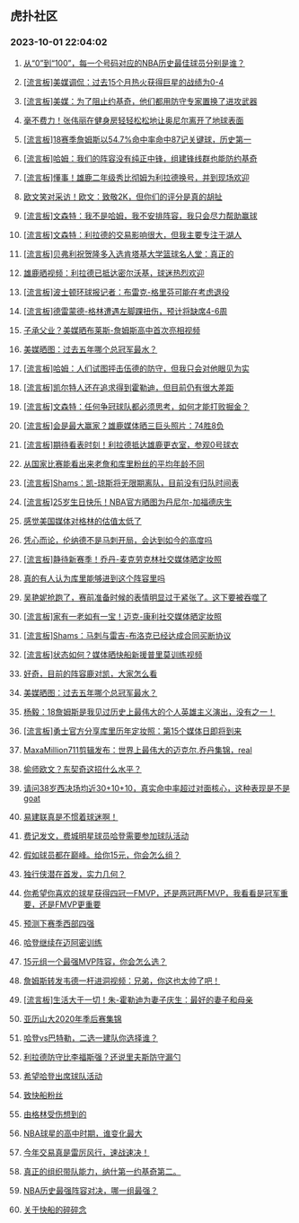 ## 虎扑社区 
### 2023-10-01 22:04:02

1. [从“0”到“100”，每一个号码对应的NBA历史最佳球员分别是谁？](https://bbs.hupu.com/62295962.html)

2. [[流言板]美媒调侃：过去15个月热火获得巨星的战绩为0-4](https://bbs.hupu.com/62293788.html)

3. [[流言板]美媒：为了阻止约基奇，他们都用防守专家置换了进攻武器](https://bbs.hupu.com/62294173.html)

4. [毫不费力！张伟丽在健身房轻轻松松地让奥尼尔离开了地球表面](https://bbs.hupu.com/62292922.html)

5. [[流言板]18赛季詹姆斯以54.7%命中率命中87记关键球，历史第一](https://bbs.hupu.com/62292328.html)

6. [[流言板]哈姆：我们的阵容没有纯正中锋，组建锋线群也能防约基奇](https://bbs.hupu.com/62293332.html)

7. [[流言板]懂事！雄鹿二年级秀比彻姆为利拉德换号，并到现场欢迎](https://bbs.hupu.com/62293667.html)

8. [欧文笑对采访！欧文：致敬2K，但你们的评分是真的胡扯](https://bbs.hupu.com/62293825.html)

9. [[流言板]文森特：我不是哈姆，我不安排阵容，我只会尽力帮助赢球](https://bbs.hupu.com/62293591.html)

10. [[流言板]文森特：利拉德的交易影响很大，但我主要专注于湖人](https://bbs.hupu.com/62294686.html)

11. [[流言板]贝弗利祝贺隆多入选肯塔基大学篮球名人堂：真正的](https://bbs.hupu.com/62293183.html)

12. [雄鹿晒视频：利拉德已抵达密尔沃基，球迷热烈欢迎](https://bbs.hupu.com/62291472.html)

13. [[流言板]波士顿环球报记者：布雷克-格里芬可能在考虑退役](https://bbs.hupu.com/62291617.html)

14. [[流言板]德雷蒙德-格林遭遇左脚踝扭伤，预计将缺席4-6周](https://bbs.hupu.com/62291145.html)

15. [子承父业？美媒晒布莱斯-詹姆斯高中首次亮相视频](https://bbs.hupu.com/62297812.html)

16. [美媒晒图：过去五年哪个总冠军最水？](https://bbs.hupu.com/62297468.html)

17. [[流言板]哈姆：人们试图抨击伍德的防守，但我只会对他眼见为实](https://bbs.hupu.com/62292033.html)

18. [[流言板]凯尔特人还在追求得到霍勒迪，但目前仍有很大差距](https://bbs.hupu.com/62291443.html)

19. [[流言板]文森特：任何争冠球队都必须思考，如何才能打败掘金？](https://bbs.hupu.com/62293503.html)

20. [[流言板]会是最大赢家？雄鹿媒体晒三巨头照片：74胜8负](https://bbs.hupu.com/62292217.html)

21. [[流言板]期待看表时刻！利拉德抵达雄鹿更衣室，参观0号球衣](https://bbs.hupu.com/62292076.html)

22. [从国家比赛能看出来老詹和库里粉丝的平均年龄不同](https://bbs.hupu.com/62297049.html)

23. [[流言板]Shams：凯-琼斯将无限期离队，目前没有归队时间表](https://bbs.hupu.com/62291215.html)

24. [[流言板]25岁生日快乐！NBA官方晒图为丹尼尔-加福德庆生](https://bbs.hupu.com/62298010.html)

25. [感觉美国媒体对格林的估值太低了](https://bbs.hupu.com/62297009.html)

26. [凭心而论，伦纳德不是马刺开局，会达到如今的高度吗](https://bbs.hupu.com/62297668.html)

27. [[流言板]静待新赛季！乔丹-麦克劳克林社交媒体晒定妆照](https://bbs.hupu.com/62298819.html)

28. [真的有人认为库里能够进到这个阵容里吗](https://bbs.hupu.com/62298039.html)

29. [吴艳妮抢跑了，赛前准备时候的表情明显过于紧张了。这下要被吞噬了](https://bbs.hupu.com/62298607.html)

30. [[流言板]家有一老如有一宝！迈克-康利社交媒体晒定妆照](https://bbs.hupu.com/62298459.html)

31. [[流言板]Shams：马刺与雷吉-布洛克已经达成合同买断协议](https://bbs.hupu.com/62291207.html)

32. [[流言板]状态如何？媒体晒快船新援普里莫训练视频](https://bbs.hupu.com/62295774.html)

33. [好奇，目前的阵容鹿对凯，大家怎么看](https://bbs.hupu.com/62297226.html)

34. [美媒晒图：过去五年哪个总冠军最水？](https://bbs.hupu.com/62297470.html)

35. [杨毅：18詹姆斯是我见过历史上最伟大的个人英雄主义演出，没有之一！](https://bbs.hupu.com/62297156.html)

36. [[流言板]勇士官方分享库里历年定妆照：第15个媒体日即将到来](https://bbs.hupu.com/62292958.html)

37. [MaxaMillion711剪辑发布：世界上最伟大的迈克尔.乔丹集锦，real](https://bbs.hupu.com/62297097.html)

38. [偷师欧文？东契奇这招什么水平？](https://bbs.hupu.com/62298321.html)

39. [请问38岁西决场均近30+10+10，真实命中率超过对面核心，这种表现是不是goat](https://bbs.hupu.com/62297946.html)

40. [易建联真是不惯着球迷啊！](https://bbs.hupu.com/62298304.html)

41. [费记发文，费城明星球员哈登需要参加球队活动](https://bbs.hupu.com/62298078.html)

42. [假如球员都在巅峰。给你15元，你会怎么组？](https://bbs.hupu.com/62297479.html)

43. [独行侠潜在首发，实力几何？](https://bbs.hupu.com/62297437.html)

44. [你希望你喜欢的球星获得四冠一FMVP，还是两冠两FMVP，我看看是冠军重要，还是FMVP更重要](https://bbs.hupu.com/62297505.html)

45. [预测下赛季西部四强](https://bbs.hupu.com/62298006.html)

46. [哈登继续在迈阿密训练](https://bbs.hupu.com/62297891.html)

47. [15元组一个最强MVP阵容，你会怎么选？](https://bbs.hupu.com/62297520.html)

48. [詹姆斯转发韦德一杆进洞视频：兄弟，你这也太帅了吧！](https://bbs.hupu.com/62291447.html)

49. [[流言板]生活大于一切！朱-霍勒迪为妻子庆生：最好的妻子和母亲](https://bbs.hupu.com/62295812.html)

50. [亚历山大2020年季后赛集锦](https://bbs.hupu.com/62297062.html)

51. [哈登vs巴特勒，二选一建队你选择谁？](https://bbs.hupu.com/62297666.html)

52. [利拉德防守比李福斯强？还说里夫斯防守漏勺](https://bbs.hupu.com/62297080.html)

53. [希望哈登出席球队活动](https://bbs.hupu.com/62297872.html)

54. [致快船粉丝](https://bbs.hupu.com/62297429.html)

55. [由格林受伤想到的](https://bbs.hupu.com/62297865.html)

56. [NBA球星的高中时期，谁变化最大](https://bbs.hupu.com/62297431.html)

57. [今年交易真是雷厉风行，速战速决！](https://bbs.hupu.com/62297602.html)

58. [真正的组织带队能力，纳什第一约基奇第二。](https://bbs.hupu.com/62297172.html)

59. [NBA历史最强阵容对决，哪一组最强？](https://bbs.hupu.com/62297548.html)

60. [关于快船的碎碎念](https://bbs.hupu.com/62297835.html)

